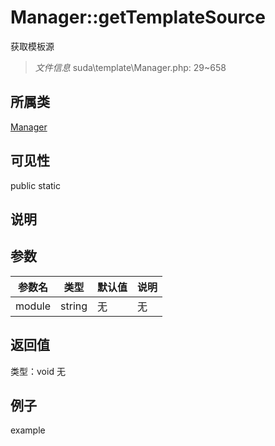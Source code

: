# Manager::getTemplateSource
获取模板源
> *文件信息* suda\template\Manager.php: 29~658
## 所属类 

[Manager](../Manager.md)

## 可见性

  public  static
## 说明



## 参数

| 参数名 | 类型 | 默认值 | 说明 |
|--------|-----|-------|-------|
| module |  string | 无 | 无 |

## 返回值
类型：void
无

## 例子

example